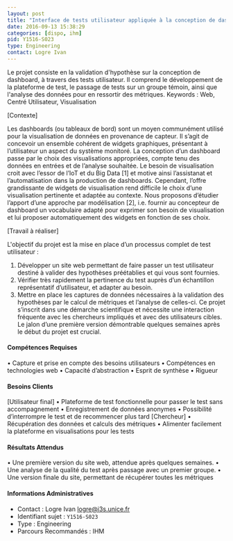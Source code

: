 ```yaml
---
layout: post
title: "Interface de tests utilisateur appliquée à la conception de dashboards"
date: 2016-09-13 15:38:29
categories: [dispo, ihm]
pid: Y1516-S023
type: Engineering
contact: Logre Ivan
---
```

       
Le projet consiste en la validation d'hypothèse sur la conception de dashboard, à travers des tests utilisateur. Il comprend le développement de la plateforme de test, le passage de tests sur un groupe témoin, ainsi que l'analyse des données pour en ressortir des métriques. Keywords : Web, Centré Utilisateur, Visualisation

[Contexte]

Les dashboards (ou tableaux de bord) sont un moyen communément utilisé pour la visualisation de données en provenance de capteur. Il s’agit de concevoir un ensemble cohérent de widgets graphiques, présentant à l’utilisateur un aspect du système monitoré. La conception d’un dashboard passe par le choix des visualisations appropriées, compte tenu des données en entrées et de l’analyse souhaitée.
Le besoin de visualisation croit avec l’essor de l’IoT et du Big Data [1] et motive ainsi l’assistanat et l’automatisation dans la production de dashboards. Cependant, l’offre grandissante de widgets de visualisation rend difficile le choix d’une visualisation pertinente et adaptée au contexte.
Nous proposons d’étudier l’apport d’une approche par modélisation [2], i.e. fournir au concepteur de dashboard un vocabulaire adapté pour exprimer son besoin de visualisation et lui proposer automatiquement des widgets en fonction de ses choix. 

[Travail à réaliser]

L'objectif du projet est la mise en place d’un processus complet de test utilisateur :
1.	Développer un site web permettant de faire passer un test utilisateur destiné à valider des hypothèses préétablies et qui vous sont fournies.
2.	Vérifier très rapidement la pertinence du test auprès d’un échantillon représentatif d’utilisateur, et adapter au besoin.
3.	Mettre en place les captures de données nécessaires à la validation des hypothèses par le calcul de métriques et l’analyse de celles-ci.
Ce projet s’inscrit dans une démarche scientifique et nécessite une interaction fréquente avec les chercheurs impliqués et avec des utilisateurs cibles. Le jalon d’une première version démontrable quelques semaines après le début du projet est crucial.

#### Compétences Requises
•	Capture et prise en compte des besoins utilisateurs
•	Compétences en technologies web
•	Capacité d’abstraction
•	Esprit de synthèse
•	Rigueur 


#### Besoins Clients
[Utilisateur final]
•	Plateforme de test fonctionnelle pour passer le test sans accompagnement
•	Enregistrement de données anonymes
•	Possibilité d’interrompre le test et de recommencer plus tard
[Chercheur]
•	Récupération des données et calculs des métriques
•	Alimenter facilement la plateforme en visualisations pour les tests

#### Résultats Attendus
•	Une première version du site web, attendue après quelques semaines.
•	Une analyse de la qualité du test après passage avec un premier groupe.
•	Une version finale du site, permettant de récupérer toutes les métriques
     

#### Informations Administratives
  * Contact : Logre Ivan <logre@i3s.unice.fr>
  * Identifiant sujet : `Y1516-S023`
  * Type : Engineering
  * Parcours Recommandés : IHM
     